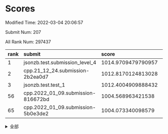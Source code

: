 # Scores

Modified Time: 2022-03-04 20:06:57

Submit Num: 207

All Rank Num: 297437

| rank |               submit               |       score        |       sigma        | pk_num |
| :--- | :--------------------------------- | :----------------- | :----------------- | :----- |
| 1    | jsonzb.test.submission_level_4     | 1014.9709479790957 | 0.8448345205254643 | 5750   |
| 2    | cpp.21_12_24.submission-2b2ea0d7   | 1012.8170124813028 | 0.8121641034734548 | 5751   |
| 3    | jsonzb.test.test_1                 | 1012.4004909888432 | 0.8043190585692828 | 5746   |
| 56   | cpp.2022_01_09.submission-816672bd | 1004.568963421538  | 0.7155078035019328 | 5747   |
| 65   | cpp.2022_01_09.submission-5b0e3de2 | 1004.073340098579  | 0.7112451641136354 | 5748   |


<details>
<summary>全部</summary>

| rank |                 submit                 |       score        |       sigma        | pk_num |
| :--- | :------------------------------------- | :----------------- | :----------------- | :----- |
| 1    | jsonzb.test.submission_level_4         | 1014.9709479790957 | 0.8448345205254643 | 5750   |
| 2    | cpp.21_12_24.submission-2b2ea0d7       | 1012.8170124813028 | 0.8121641034734548 | 5751   |
| 3    | jsonzb.test.test_1                     | 1012.4004909888432 | 0.8043190585692828 | 5746   |
| 4    | gobigger.level_3.submission_level_3_35 | 1011.7801086966327 | 0.7882853752127345 | 5748   |
| 5    | gobigger.level_3.submission_level_3_28 | 1011.6592419072101 | 0.780787000646409  | 5746   |
| 6    | gobigger.level_3.submission_level_3_29 | 1011.5869765226078 | 0.7837101881984189 | 5746   |
| 7    | gobigger.level_3.submission_level_3_44 | 1011.5696840991125 | 0.7614412685293365 | 5748   |
| 8    | gobigger.level_3.submission_level_3_4  | 1010.9373703230035 | 0.7651279969243382 | 5747   |
| 9    | gobigger.level_3.submission_level_3_46 | 1010.9154561477517 | 0.7806599565978785 | 5743   |
| 10   | gobigger.level_3.submission_level_3_0  | 1010.8829682602427 | 0.7786959380031766 | 5746   |
| 11   | gobigger.level_3.submission_level_3_27 | 1010.8317667181864 | 0.7569904268623444 | 5745   |
| 12   | gobigger.level_3.submission_level_3_34 | 1010.6965435202108 | 0.7540176826126467 | 5752   |
| 13   | gobigger.level_3.submission_level_3_24 | 1010.652892215056  | 0.7752375797677349 | 5749   |
| 14   | gobigger.level_3.submission_level_3_10 | 1010.6325848520147 | 0.7631065433375647 | 5746   |
| 15   | gobigger.level_3.submission_level_3_1  | 1010.5826107298553 | 0.7715446797623186 | 5755   |
| 16   | gobigger.level_3.submission_level_3_26 | 1010.4069427898787 | 0.7464416110377026 | 5749   |
| 17   | gobigger.level_3.submission_level_3_21 | 1010.403752103762  | 0.7463696358651731 | 5739   |
| 18   | gobigger.level_3.submission_level_3_8  | 1010.403255382735  | 0.7687986112595898 | 5752   |
| 19   | gobigger.level_3.submission_level_3_3  | 1010.3916749443083 | 0.744869749620228  | 5743   |
| 20   | gobigger.level_3.submission_level_3_6  | 1010.3266614975687 | 0.7386175861012878 | 5748   |
| 21   | gobigger.level_3.submission_level_3_16 | 1010.2958911735084 | 0.7687195573633717 | 5748   |
| 22   | gobigger.level_3.submission_level_3_15 | 1010.146026978969  | 0.7892672075547535 | 5747   |
| 23   | gobigger.level_3.submission_level_3_49 | 1010.1342331351657 | 0.7676949934341901 | 5748   |
| 24   | gobigger.level_3.submission_level_3_7  | 1010.0973574996441 | 0.7438828436156295 | 5745   |
| 25   | gobigger.level_3.submission_level_3_38 | 1010.0143374251435 | 0.7495033576353684 | 5746   |
| 26   | gobigger.level_3.submission_level_3_32 | 1009.9992552184348 | 0.775438391406216  | 5751   |
| 27   | gobigger.level_3.submission_level_3_2  | 1009.9962298702566 | 0.7812425067771401 | 5747   |
| 28   | gobigger.level_3.submission_level_3_45 | 1009.8267749076473 | 0.7548780343068121 | 5751   |
| 29   | gobigger.level_3.submission_level_3_36 | 1009.7694314096539 | 0.7562745021217979 | 5750   |
| 30   | gobigger.level_3.submission_level_3_14 | 1009.7151513753395 | 0.7627192162264943 | 5749   |
| 31   | gobigger.level_3.submission_level_3_47 | 1009.6749306854302 | 0.7476977278932312 | 5748   |
| 32   | gobigger.level_3.submission_level_3_37 | 1009.6536235984252 | 0.7405881208740038 | 5746   |
| 33   | gobigger.level_3.submission_level_3_20 | 1009.637107705999  | 0.7364706624010255 | 5749   |
| 34   | gobigger.level_3.submission_level_3_13 | 1009.6111105706268 | 0.7544365828257005 | 5749   |
| 35   | gobigger.level_3.submission_level_3_31 | 1009.4487384698671 | 0.7610735180339828 | 5752   |
| 36   | gobigger.level_3.submission_level_3_42 | 1009.4393979929707 | 0.7503360345158112 | 5752   |
| 37   | gobigger.level_3.submission_level_3_30 | 1009.4069979352648 | 0.76644352405672   | 5747   |
| 38   | gobigger.level_3.submission_level_3_5  | 1009.3563265871735 | 0.7580801315316882 | 5751   |
| 39   | gobigger.level_3.submission_level_3_25 | 1009.2958123505406 | 0.741074705619167  | 5747   |
| 40   | gobigger.level_3.submission_level_3_11 | 1009.2839161742714 | 0.7603089723934852 | 5747   |
| 41   | gobigger.level_3.submission_level_3_9  | 1009.244383925873  | 0.7559562972084279 | 5744   |
| 42   | gobigger.level_3.submission_level_3_41 | 1009.2334828577775 | 0.7314412130397353 | 5747   |
| 43   | gobigger.level_3.submission_level_3_48 | 1009.1809062420772 | 0.7426906354599957 | 5747   |
| 44   | gobigger.level_3.submission_level_3_12 | 1009.1667939460356 | 0.7300289875900057 | 5749   |
| 45   | gobigger.level_3.submission_level_3_39 | 1009.0564693765564 | 0.7725951432195093 | 5747   |
| 46   | gobigger.level_3.submission_level_3_43 | 1008.835783203768  | 0.7584708750192659 | 5751   |
| 47   | gobigger.level_3.submission_level_3_22 | 1008.6283152809192 | 0.7526222323337882 | 5752   |
| 48   | gobigger.level_3.submission_level_3_17 | 1008.6228035917173 | 0.7406227575765495 | 5741   |
| 49   | gobigger.level_3.submission_level_3_33 | 1008.6016262065672 | 0.7551050685473047 | 5750   |
| 50   | gobigger.level_3.submission_level_3_40 | 1008.5844945552791 | 0.7486142321032612 | 5747   |
| 51   | gobigger.level_3.submission_level_3_19 | 1008.3775093024433 | 0.7480452124884653 | 5751   |
| 52   | gobigger.level_3.submission_level_3_18 | 1008.2725067135632 | 0.72910251844688   | 5751   |
| 53   | gobigger.level_3.submission_level_3_23 | 1008.2580637626761 | 0.7327520686363252 | 5751   |
| 54   | gobigger.level_1.submission_level_1_49 | 1004.7134966678151 | 0.7399831379070176 | 5749   |
| 55   | gobigger.level_1.submission_level_1_27 | 1004.6120003381074 | 0.7165068717539501 | 5748   |
| 56   | cpp.2022_01_09.submission-816672bd     | 1004.568963421538  | 0.7155078035019328 | 5747   |
| 57   | gobigger.level_1.submission_level_1_15 | 1004.4770963660125 | 0.7151652065958402 | 5748   |
| 58   | gobigger.level_1.submission_level_1_12 | 1004.3524533523993 | 0.720348863277093  | 5745   |
| 59   | gobigger.level_1.submission_level_1_39 | 1004.2987064616239 | 0.7131100221246798 | 5745   |
| 60   | gobigger.level_1.submission_level_1_0  | 1004.2779574878675 | 0.7254648438789123 | 5745   |
| 61   | gobigger.level_1.submission_level_1_47 | 1004.221761616014  | 0.7326048855257691 | 5748   |
| 62   | gobigger.level_1.submission_level_1_1  | 1004.1660281771985 | 0.7255689141958647 | 5745   |
| 63   | gobigger.level_1.submission_level_1_34 | 1004.0986628939382 | 0.7239179970605898 | 5750   |
| 64   | gobigger.level_1.submission_level_1_21 | 1004.0782989763188 | 0.7161977566998832 | 5753   |
| 65   | cpp.2022_01_09.submission-5b0e3de2     | 1004.073340098579  | 0.7112451641136354 | 5748   |
| 66   | gobigger.level_1.submission_level_1_46 | 1003.9969591026414 | 0.7122819056893283 | 5748   |
| 67   | gobigger.level_1.submission_level_1_22 | 1003.9716382679895 | 0.7157683828193411 | 5745   |
| 68   | gobigger.level_1.submission_level_1_37 | 1003.9483354556845 | 0.7118550893923249 | 5748   |
| 69   | gobigger.level_1.submission_level_1_44 | 1003.8290257912868 | 0.7168974638092304 | 5745   |
| 70   | gobigger.level_1.submission_level_1_38 | 1003.7973685379008 | 0.731193175391674  | 5744   |
| 71   | gobigger.level_1.submission_level_1_2  | 1003.788997715049  | 0.7085426973432472 | 5752   |
| 72   | gobigger.level_1.submission_level_1_18 | 1003.7719318647464 | 0.7193996806686839 | 5752   |
| 73   | gobigger.level_1.submission_level_1_10 | 1003.7679964308545 | 0.7207797632422862 | 5748   |
| 74   | gobigger.level_1.submission_level_1_9  | 1003.7537012008725 | 0.7249803427289906 | 5745   |
| 75   | gobigger.level_1.submission_level_1_8  | 1003.6230245766245 | 0.7129097913233164 | 5748   |
| 76   | gobigger.level_1.submission_level_1_6  | 1003.5978432956241 | 0.7083528561750531 | 5748   |
| 77   | gobigger.level_1.submission_level_1_40 | 1003.5817742619672 | 0.7133717748208132 | 5749   |
| 78   | gobigger.level_1.submission_level_1_5  | 1003.5607351279082 | 0.7160604685626243 | 5746   |
| 79   | gobigger.level_1.submission_level_1_42 | 1003.4882535042881 | 0.7203523567947814 | 5746   |
| 80   | gobigger.level_1.submission_level_1_3  | 1003.4651510146963 | 0.7233347342426176 | 5745   |
| 81   | gobigger.level_1.submission_level_1_16 | 1003.4354587683744 | 0.7149314547871163 | 5748   |
| 82   | gobigger.level_1.submission_level_1_28 | 1003.4231058995082 | 0.7106745526267112 | 5745   |
| 83   | gobigger.level_1.submission_level_1_43 | 1003.4224707634141 | 0.7205475780697517 | 5747   |
| 84   | gobigger.level_1.submission_level_1_32 | 1003.3726949711335 | 0.7024093434059927 | 5739   |
| 85   | gobigger.level_1.submission_level_1_19 | 1003.342887282626  | 0.7063806990666452 | 5748   |
| 86   | gobigger.level_1.submission_level_1_14 | 1003.3024865176582 | 0.7287025664797746 | 5746   |
| 87   | gobigger.level_1.submission_level_1_4  | 1003.2422367780217 | 0.7083468429900875 | 5747   |
| 88   | gobigger.level_1.submission_level_1_25 | 1003.1573920585342 | 0.7227328897450861 | 5750   |
| 89   | gobigger.level_1.submission_level_1_48 | 1003.1284163719503 | 0.7151830454842699 | 5748   |
| 90   | gobigger.level_1.submission_level_1_11 | 1003.111581606253  | 0.7037242834911706 | 5751   |
| 91   | gobigger.level_1.submission_level_1_29 | 1002.9856275426345 | 0.7130630186005129 | 5748   |
| 92   | gobigger.level_1.submission_level_1_24 | 1002.9443513311868 | 0.7189434113863763 | 5745   |
| 93   | gobigger.level_1.submission_level_1_20 | 1002.9440001406518 | 0.720037370910561  | 5752   |
| 94   | gobigger.level_1.submission_level_1_13 | 1002.8010889972509 | 0.7229553268568077 | 5750   |
| 95   | gobigger.level_1.submission_level_1_36 | 1002.8000265037689 | 0.7138619181435972 | 5749   |
| 96   | gobigger.level_1.submission_level_1_33 | 1002.6396276244647 | 0.7171561350954906 | 5744   |
| 97   | gobigger.level_1.submission_level_1_35 | 1002.6105150861096 | 0.7107283476528473 | 5745   |
| 98   | gobigger.level_1.submission_level_1_7  | 1002.4536169876328 | 0.700297180566643  | 5749   |
| 99   | gobigger.level_1.submission_level_1_45 | 1002.4313745270092 | 0.7106689462676334 | 5750   |
| 100  | gobigger.level_1.submission_level_1_41 | 1002.3901092152975 | 0.7105594956057495 | 5747   |
| 101  | gobigger.level_1.submission_level_1_31 | 1002.3464301111784 | 0.7180243889159629 | 5742   |
| 102  | gobigger.level_1.submission_level_1_23 | 1002.2117381221481 | 0.7114738881478355 | 5748   |
| 103  | gobigger.level_1.submission_level_1_26 | 1002.1110070224313 | 0.7057244824456166 | 5747   |
| 104  | gobigger.level_1.submission_level_1_30 | 1001.8764840242047 | 0.7181863293884744 | 5750   |
| 105  | gobigger.level_1.submission_level_1_17 | 1001.5783820610394 | 0.7089479601734409 | 5751   |
| 106  | gobigger.random.submission_random_45   | 997.7911129536419  | 0.706901124735794  | 5747   |
| 107  | gobigger.random.submission_random_19   | 997.5614341618154  | 0.7102378787369537 | 5746   |
| 108  | gobigger.random.submission_random_5    | 996.9905585805117  | 0.7157267451901986 | 5750   |
| 109  | gobigger.random.submission_random_33   | 996.9138725495624  | 0.701182938819946  | 5754   |
| 110  | gobigger.random.submission_random_30   | 996.8455922397081  | 0.7142671823817975 | 5746   |
| 111  | gobigger.random.submission_random_29   | 996.8258418492994  | 0.7117611258159483 | 5752   |
| 112  | gobigger.random.submission_random_16   | 996.737419839195   | 0.7117915875699873 | 5746   |
| 113  | gobigger.random.submission_random_48   | 996.5868134139408  | 0.700888312944157  | 5751   |
| 114  | gobigger.random.submission_random_37   | 996.5453745374548  | 0.7025857182003925 | 5751   |
| 115  | gobigger.random.submission_random_9    | 996.4556163059713  | 0.7145812039330521 | 5749   |
| 116  | gobigger.random.submission_random_21   | 996.4468448755968  | 0.7077492273184905 | 5748   |
| 117  | gobigger.random.submission_random_44   | 996.4068915225163  | 0.7225887153803892 | 5750   |
| 118  | gobigger.random.submission_random_15   | 996.3537170868498  | 0.706073910684573  | 5751   |
| 119  | gobigger.random.submission_random_28   | 996.3266667035513  | 0.7057463810089857 | 5742   |
| 120  | gobigger.random.submission_random_6    | 996.2516555314127  | 0.7016583566455626 | 5746   |
| 121  | gobigger.random.submission_random_27   | 996.2493880382891  | 0.7103979855483634 | 5746   |
| 122  | gobigger.random.submission_random_20   | 996.2162972266557  | 0.7076432305517939 | 5749   |
| 123  | gobigger.random.submission_random_26   | 996.2113053424572  | 0.7126378367936717 | 5748   |
| 124  | gobigger.random.submission_random_17   | 996.2054868900597  | 0.716279882516349  | 5744   |
| 125  | gobigger.random.submission_random_35   | 996.1690187025104  | 0.714337683420113  | 5745   |
| 126  | gobigger.random.submission_random_12   | 996.1329238732433  | 0.7217678688111994 | 5743   |
| 127  | gobigger.random.submission_random_47   | 996.0923423486709  | 0.7110709439866215 | 5752   |
| 128  | gobigger.random.submission_random_32   | 996.0312990245317  | 0.7258088777812104 | 5748   |
| 129  | gobigger.random.submission_random_42   | 996.0187241985716  | 0.7106193752096023 | 5752   |
| 130  | gobigger.random.submission_random_8    | 996.0106908699029  | 0.713692019040896  | 5747   |
| 131  | gobigger.random.submission_random_43   | 996.0002262301898  | 0.7299832189966629 | 5749   |
| 132  | gobigger.random.submission_random_23   | 995.9136743164046  | 0.7120244557721548 | 5745   |
| 133  | gobigger.random.submission_random_7    | 995.8752589655278  | 0.7113974757484686 | 5748   |
| 134  | gobigger.random.submission_random_24   | 995.8436862511561  | 0.7019067674661095 | 5743   |
| 135  | gobigger.random.submission_random_2    | 995.8320522117579  | 0.7100500008899959 | 5749   |
| 136  | gobigger.random.submission_random_31   | 995.8291561320757  | 0.7038846190206635 | 5745   |
| 137  | gobigger.random.submission_random_1    | 995.8235274432453  | 0.7125261468189136 | 5748   |
| 138  | gobigger.random.submission_random_14   | 995.8028621443748  | 0.7101539344211448 | 5746   |
| 139  | gobigger.random.submission_random_46   | 995.6898619975298  | 0.702697848617597  | 5752   |
| 140  | gobigger.random.submission_random_22   | 995.6215094235959  | 0.7215821677243032 | 5751   |
| 141  | gobigger.random.submission_random_3    | 995.6116618168522  | 0.6966564486924287 | 5751   |
| 142  | gobigger.random.submission_random_18   | 995.4925447863483  | 0.7189221778161368 | 5744   |
| 143  | gobigger.random.submission_random_11   | 995.4484599797554  | 0.7124183947772367 | 5748   |
| 144  | gobigger.random.submission_random_38   | 995.4333264545371  | 0.7235293472210053 | 5747   |
| 145  | gobigger.random.submission_random_13   | 995.4080779734891  | 0.7233051963106188 | 5749   |
| 146  | gobigger.random.submission_random_36   | 995.3608009590714  | 0.720066926965343  | 5749   |
| 147  | gobigger.random.submission_random_25   | 995.3004625969246  | 0.7188551798351234 | 5755   |
| 148  | gobigger.random.submission_random_10   | 995.290744130899   | 0.7198371575291868 | 5748   |
| 149  | gobigger.random.submission_random_49   | 995.1777527273579  | 0.7113938534953195 | 5741   |
| 150  | gobigger.random.submission_random_41   | 995.1376927801654  | 0.7165009471884137 | 5747   |
| 151  | gobigger.random.submission_random_4    | 995.05746055756    | 0.7240497077390755 | 5746   |
| 152  | gobigger.random.submission_random_39   | 994.980248827391   | 0.7172947648988002 | 5750   |
| 153  | gobigger.random.submission_random_34   | 994.9634451139898  | 0.7203138065730328 | 5748   |
| 154  | gobigger.random.submission_random_0    | 994.9490018151457  | 0.7263555842399135 | 5746   |
| 155  | gobigger.level_2.submission_level_2_23 | 994.6536120980546  | 0.7145237713047183 | 5746   |
| 156  | gobigger.level_2.submission_level_2_14 | 994.1990239836539  | 0.7147997762532544 | 5749   |
| 157  | gobigger.random.submission_random_40   | 994.1597021293978  | 0.7192388588931774 | 5747   |
| 158  | gobigger.level_2.submission_level_2_28 | 994.0233691251879  | 0.7308121716851422 | 5743   |
| 159  | gobigger.level_2.submission_level_2_39 | 993.8002206528157  | 0.7289987499624332 | 5753   |
| 160  | gobigger.level_2.submission_level_2_1  | 993.4991368714504  | 0.7196808143211967 | 5750   |
| 161  | gobigger.level_2.submission_level_2_38 | 993.3002400505256  | 0.7424877294151669 | 5745   |
| 162  | gobigger.level_2.submission_level_2_48 | 993.1769482130346  | 0.746106650229016  | 5745   |
| 163  | gobigger.level_2.submission_level_2_21 | 993.0799213677847  | 0.7446927533307819 | 5751   |
| 164  | gobigger.level_2.submission_level_2_12 | 993.0221282838714  | 0.7395614363257329 | 5740   |
| 165  | gobigger.level_2.submission_level_2_19 | 993.0175355748634  | 0.7511126967882016 | 5747   |
| 166  | gobigger.level_2.submission_level_2_44 | 992.8747103363229  | 0.7380323425413582 | 5746   |
| 167  | gobigger.level_2.submission_level_2_17 | 992.8738637468483  | 0.7562345382177598 | 5749   |
| 168  | gobigger.level_2.submission_level_2_5  | 992.8060009236859  | 0.7658605847090262 | 5748   |
| 169  | gobigger.level_2.submission_level_2_18 | 992.707113699719   | 0.7318109151689944 | 5745   |
| 170  | gobigger.level_2.submission_level_2_40 | 992.6962549099715  | 0.7295780442183507 | 5749   |
| 171  | gobigger.level_2.submission_level_2_41 | 992.6374191285098  | 0.7363375677237795 | 5748   |
| 172  | gobigger.level_2.submission_level_2_24 | 992.5931115698453  | 0.7457673271306928 | 5745   |
| 173  | gobigger.level_2.submission_level_2_27 | 992.5784545230495  | 0.732191284679345  | 5743   |
| 174  | gobigger.level_2.submission_level_2_6  | 992.5330603048717  | 0.7406119393865938 | 5748   |
| 175  | gobigger.level_2.submission_level_2_33 | 992.5160984701855  | 0.7425922597280795 | 5748   |
| 176  | gobigger.level_2.submission_level_2_11 | 992.5104987504297  | 0.7265695158476083 | 5744   |
| 177  | gobigger.level_2.submission_level_2_36 | 992.4615426468154  | 0.7474573744000064 | 5743   |
| 178  | gobigger.level_2.submission_level_2_49 | 992.4333302612622  | 0.750764694100158  | 5745   |
| 179  | gobigger.level_2.submission_level_2_16 | 992.3218945359748  | 0.7522068452237225 | 5741   |
| 180  | gobigger.level_2.submission_level_2_20 | 991.9905662515262  | 0.7271345367747187 | 5747   |
| 181  | gobigger.level_2.submission_level_2_30 | 991.8655743946157  | 0.7489989293242758 | 5746   |
| 182  | gobigger.level_2.submission_level_2_22 | 991.8538472001485  | 0.7500938262667983 | 5746   |
| 183  | gobigger.level_2.submission_level_2_4  | 991.8342695971327  | 0.7451909564613447 | 5750   |
| 184  | gobigger.level_2.submission_level_2_9  | 991.7968165213782  | 0.7523256785953756 | 5747   |
| 185  | gobigger.level_2.submission_level_2_13 | 991.7524869925836  | 0.7641885692958221 | 5751   |
| 186  | gobigger.level_2.submission_level_2_45 | 991.6520112908842  | 0.758995091279445  | 5750   |
| 187  | gobigger.level_2.submission_level_2_25 | 991.6490209216397  | 0.75515568019169   | 5744   |
| 188  | gobigger.level_2.submission_level_2_34 | 991.597954941781   | 0.7635892625496485 | 5748   |
| 189  | gobigger.level_2.submission_level_2_31 | 991.5625103807276  | 0.7484834880887946 | 5747   |
| 190  | gobigger.level_2.submission_level_2_46 | 991.5064293197668  | 0.7488307535092017 | 5745   |
| 191  | gobigger.level_2.submission_level_2_29 | 991.4017644710422  | 0.7431715813016534 | 5750   |
| 192  | gobigger.level_2.submission_level_2_37 | 991.3501040634131  | 0.7394927128955388 | 5748   |
| 193  | gobigger.level_2.submission_level_2_0  | 991.2987230248518  | 0.7536389974456512 | 5750   |
| 194  | gobigger.level_2.submission_level_2_10 | 991.2397925319356  | 0.771941681330726  | 5748   |
| 195  | gobigger.level_2.submission_level_2_15 | 991.1953779409378  | 0.7608954844989825 | 5750   |
| 196  | gobigger.level_2.submission_level_2_32 | 991.0164678992941  | 0.7568749639882792 | 5748   |
| 197  | gobigger.level_2.submission_level_2_43 | 990.9672979600566  | 0.7668257241948507 | 5742   |
| 198  | gobigger.level_2.submission_level_2_7  | 990.929259436488   | 0.7563607030619435 | 5746   |
| 199  | gobigger.level_2.submission_level_2_35 | 990.6881790681092  | 0.7478304905335565 | 5746   |
| 200  | gobigger.level_2.submission_level_2_2  | 990.6874507624242  | 0.753948274507558  | 5747   |
| 201  | gobigger.level_2.submission_level_2_3  | 990.4674670011144  | 0.7716487230802869 | 5747   |
| 202  | gobigger.level_2.submission_level_2_26 | 990.3296268068934  | 0.7861948247030011 | 5752   |
| 203  | gobigger.level_2.submission_level_2_42 | 989.8868693530126  | 0.7629622567005506 | 5748   |
| 204  | gobigger.level_2.submission_level_2_8  | 989.855677916464   | 0.7686082173477362 | 5750   |
| 205  | gobigger.level_2.submission_level_2_47 | 989.6686010734488  | 0.7515620006866465 | 5745   |
| 206  | gobigger.none.submission_none_0        | 979.5729084564881  | 1.1312705766124707 | 5750   |
| 207  | gobigger.none.submission_none_1        | 975.6892086741088  | 1.486662287683028  | 5744   |

</details>